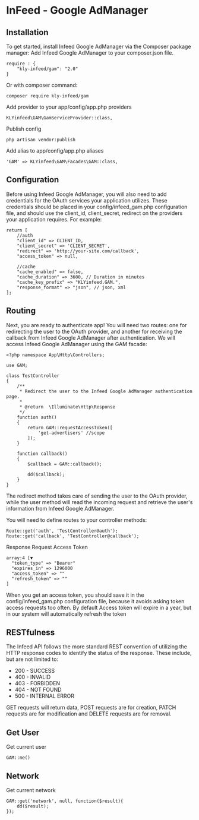 # InFeed - Google AdManager

## Installation
To get started, install Infeed Google AdManager via the Composer package manager:
Add Infeed Google AdManager to your composer.json file.
```
require : {
    "kly-infeed/gam": "2.0"
}
```

Or with composer command:
```
composer require kly-infeed/gam
```

Add provider to your app/config/app.php providers
```
KLYinfeed\GAM\GamServiceProvider::class,
```

Publish config
```
php artisan vendor:publish
```

Add alias to app/config/app.php aliases
```
'GAM' => KLYinfeed\GAM\Facades\GAM::class,
```

## Configuration
Before using Infeed Google AdManager, you will also need to add credentials for the OAuth services your application utilizes. These credentials should be placed in your config/infeed_gam.php configuration file, and should use the client_id, client_secret, redirect on the providers your application requires. For example:
```
return [
    //auth
    "client_id" => CLIENT_ID,
    "client_secret" => 'CLIENT_SECRET',
    "redirect" => 'http://your-site.com/callback',    
    "access_token" => null,
    
    //cache
    "cache_enabled" => false,
    "cache_duration" => 3600, // Duration in minutes
    "cache_key_prefix" => "KLYinfeed.GAM.",
    "response_format" => "json", // json, xml
];
```

## Routing
Next, you are ready to authenticate app! You will need two routes: one for redirecting the user to the OAuth provider, and another for receiving the callback from Infeed Google AdManager after authentication. We will access Infeed Google AdManager using the GAM facade:
```
<?php namespace App\Http\Controllers;

use GAM;

class TestController 
{
    /**
     * Redirect the user to the Infeed Google AdManager authentication page.
     *
     * @return  \Illuminate\Http\Response
     */
    function auth()
    {
        return GAM::requestAccessToken([
            'get-advertisers' //scope
        ]);
    }
    
    function callback()
    {
        $callback = GAM::callback();
        
        dd($callback);
    }
}
```

The redirect method takes care of sending the user to the OAuth provider, while the user method will read the incoming request and retrieve the user's information from Infeed Google AdManager.

You will need to define routes to your controller methods:
```
Route::get('auth', 'TestController@auth');
Route::get('callback', 'TestController@callback');
```

Response Request Access Token
```
array:4 [▼
  "token_type" => "Bearer"
  "expires_in" => 1296000
  "access_token" => ""
  "refresh_token" => ""
]
```

When you get an access token, you should save it in the config/infeed_gam.php configuration file, because it avoids asking token access requests too often. By default Access token will expire in a year, but in our system will automatically refresh the token

## RESTfulness
The Infeed API follows the more standard REST convention of utilizing the HTTP response codes to identify the status of the response. These include, but are not limited to:

* 200 - SUCCESS
* 400 - INVALID
* 403 - FORBIDDEN
* 404 - NOT FOUND
* 500 - INTERNAL ERROR

GET requests will return data, POST requests are for creation, PATCH requests are for modification and DELETE requests are for removal.


## Get User
Get current user
```
GAM::me()
```

## Network
Get current network
```
GAM::get('network', null, function($result){
    dd($result);
});
```








